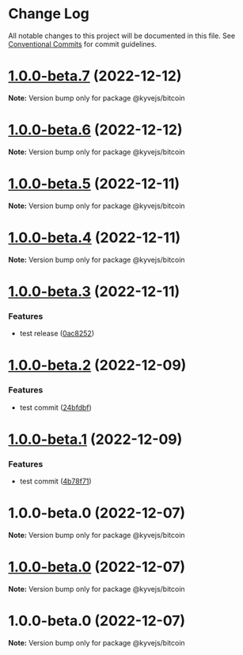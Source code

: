 # Change Log

All notable changes to this project will be documented in this file.
See [Conventional Commits](https://conventionalcommits.org) for commit guidelines.

# [1.0.0-beta.7](https://github.com/RuslanGlaznyov/kyvejs/compare/@kyvejs/bitcoin@1.0.0-beta.6...@kyvejs/bitcoin@1.0.0-beta.7) (2022-12-12)

**Note:** Version bump only for package @kyvejs/bitcoin

# [1.0.0-beta.6](https://github.com/RuslanGlaznyov/kyvejs/compare/@kyvejs/bitcoin@1.0.0-beta.5...@kyvejs/bitcoin@1.0.0-beta.6) (2022-12-12)

**Note:** Version bump only for package @kyvejs/bitcoin

# [1.0.0-beta.5](https://github.com/RuslanGlaznyov/kyvejs/compare/@kyvejs/bitcoin@1.0.0-beta.4...@kyvejs/bitcoin@1.0.0-beta.5) (2022-12-11)

**Note:** Version bump only for package @kyvejs/bitcoin

# [1.0.0-beta.4](https://github.com/RuslanGlaznyov/kyvejs/compare/@kyvejs/bitcoin@1.0.0-beta.3...@kyvejs/bitcoin@1.0.0-beta.4) (2022-12-11)

**Note:** Version bump only for package @kyvejs/bitcoin

# [1.0.0-beta.3](https://github.com/RuslanGlaznyov/kyvejs/compare/@kyvejs/bitcoin@1.0.0-beta.2...@kyvejs/bitcoin@1.0.0-beta.3) (2022-12-11)

### Features

- test release ([0ac8252](https://github.com/RuslanGlaznyov/kyvejs/commit/0ac8252416e28079c6f5100b30e5a22e976a27d2))

# [1.0.0-beta.2](https://github.com/RuslanGlaznyov/kyvejs/compare/@kyvejs/bitcoin@1.0.0-beta.1...@kyvejs/bitcoin@1.0.0-beta.2) (2022-12-09)

### Features

- test commit ([24bfdbf](https://github.com/RuslanGlaznyov/kyvejs/commit/24bfdbf31f94129f0b278367506217a2391a4fc5))

# [1.0.0-beta.1](https://github.com/RuslanGlaznyov/kyvejs/compare/@kyvejs/bitcoin@1.0.0-beta.0...@kyvejs/bitcoin@1.0.0-beta.1) (2022-12-09)

### Features

- test commit ([4b78f71](https://github.com/RuslanGlaznyov/kyvejs/commit/4b78f7144a771c406861cff6b1f6fb69e2eaee41))

# 1.0.0-beta.0 (2022-12-07)

**Note:** Version bump only for package @kyvejs/bitcoin

# [1.0.0-beta.0](https://github.com/RuslanGlaznyov/kyvejs/compare/@kyvejs/bitcoin@1.0.0-beta.0...@kyvejs/bitcoin@1.0.0-beta.0) (2022-12-07)

**Note:** Version bump only for package @kyvejs/bitcoin

# 1.0.0-beta.0 (2022-12-07)

**Note:** Version bump only for package @kyvejs/bitcoin
